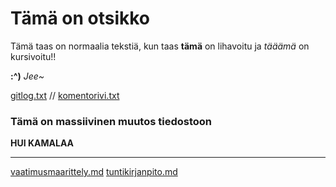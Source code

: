 # Tämä on otsikko

Tämä taas on normaalia tekstiä, kun taas **tämä** on lihavoitu
ja *tääämä* on kursivoitu!!

**:^)** *Jee~*

[gitlog.txt](laskarit/viikko1/gitlog.txt) //
[komentorivi.txt](laskarit/viikko1/komentorivi.txt)

### Tämä on massiivinen muutos tiedostoon

**HUI KAMALAA**


---------------------------------------------------------------------------------------------

[vaatimusmaarittely.md](dokumentaatio/vaatimusmaarittely.md)
[tuntikirjanpito.md](dokumentaatio/tuntikirjanpito.md)
